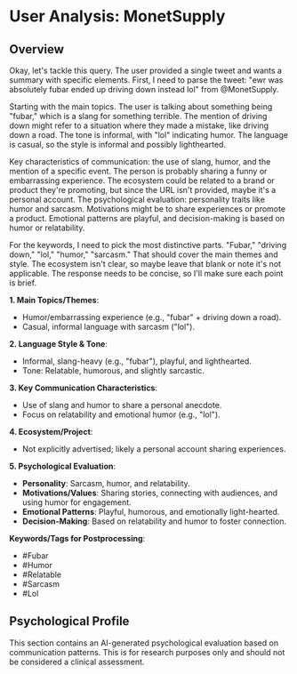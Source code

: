 # User Analysis: MonetSupply

## Overview

<think>
Okay, let's tackle this query. The user provided a single tweet and wants a summary with specific elements. First, I need to parse the tweet: "ewr was absolutely fubar ended up driving down instead lol" from @MonetSupply.

Starting with the main topics. The user is talking about something being "fubar," which is a slang for something terrible. The mention of driving down might refer to a situation where they made a mistake, like driving down a road. The tone is informal, with "lol" indicating humor. The language is casual, so the style is informal and possibly lighthearted.

Key characteristics of communication: the use of slang, humor, and the mention of a specific event. The person is probably sharing a funny or embarrassing experience. The ecosystem could be related to a brand or product they're promoting, but since the URL isn't provided, maybe it's a personal account. The psychological evaluation: personality traits like humor and sarcasm. Motivations might be to share experiences or promote a product. Emotional patterns are playful, and decision-making is based on humor or relatability.

For the keywords, I need to pick the most distinctive parts. "Fubar," "driving down," "lol," "humor," "sarcasm." That should cover the main themes and style. The ecosystem isn't clear, so maybe leave that blank or note it's not applicable. The response needs to be concise, so I'll make sure each point is brief.
</think>

**1. Main Topics/Themes**:  
- Humor/embarrassing experience (e.g., "fubar" + driving down a road).  
- Casual, informal language with sarcasm ("lol").  

**2. Language Style & Tone**:  
- Informal, slang-heavy (e.g., "fubar"), playful, and lighthearted.  
- Tone: Relatable, humorous, and slightly sarcastic.  

**3. Key Communication Characteristics**:  
- Use of slang and humor to share a personal anecdote.  
- Focus on relatability and emotional humor (e.g., "lol").  

**4. Ecosystem/Project**:  
- Not explicitly advertised; likely a personal account sharing experiences.  

**5. Psychological Evaluation**:  
- **Personality**: Sarcasm, humor, and relatability.  
- **Motivations/Values**: Sharing stories, connecting with audiences, and using humor for engagement.  
- **Emotional Patterns**: Playful, humorous, and emotionally light-hearted.  
- **Decision-Making**: Based on relatability and humor to foster connection.  

**Keywords/Tags for Postprocessing**:  
- #Fubar  
- #Humor  
- #Relatable  
- #Sarcasm  
- #Lol

## Psychological Profile

This section contains an AI-generated psychological evaluation based on communication patterns. This is for research purposes only and should not be considered a clinical assessment.
